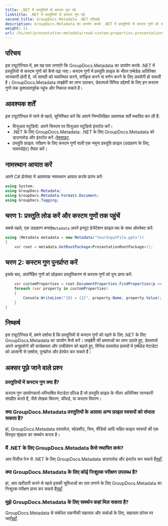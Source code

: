 ```yaml
---
title: .NET में प्रस्तुतियों से कस्टम गुण पढ़ें
linktitle: .NET में प्रस्तुतियों से कस्टम गुण पढ़ें
second_title: GroupDocs.Metadata .NET एपीआई
description: GroupDocs.Metadata का उपयोग करके .NET में प्रस्तुतियों से कस्टम गुणों को पढ़ने का तरीका जानें। मेटाडेटा तक कुशलतापूर्वक पहुंचें और पुनः प्राप्त करें।
weight: 11
url: /hi/net/presentation-metadata/read-custom-properties-presentations/
---
```

## परिचय
इस ट्यूटोरियल में, हम यह पता लगाएंगे कि GroupDocs.Metadata का उपयोग करके .NET में प्रस्तुतियों से कस्टम गुणों को कैसे पढ़ा जाए। कस्टम गुणों में प्रस्तुति फ़ाइल के भीतर एम्बेडेड अतिरिक्त जानकारी होती है, जो सामग्री को व्यवस्थित करने, वर्गीकृत करने या वर्णन करने के लिए उपयोगी हो सकती है। GroupDocs.Metadata लाइब्रेरी का लाभ उठाकर, डेवलपर्स विभिन्न उद्देश्यों के लिए इन कस्टम गुणों तक कुशलतापूर्वक पहुंच और निकाल सकते हैं।
## आवश्यक शर्तें
इस ट्यूटोरियल में जाने से पहले, सुनिश्चित करें कि आपने निम्नलिखित आवश्यक शर्तें स्थापित कर ली हैं:
- विजुअल स्टूडियो: अपने सिस्टम पर विजुअल स्टूडियो इंस्टॉल करें।
-  .NET के लिए GroupDocs.Metadata: .NET के लिए GroupDocs.Metadata को डाउनलोड और इंस्टॉल करें।[वेबसाइट](https://releases.groupdocs.com/metadata/net/).
- प्रस्तुति फ़ाइल: परीक्षण के लिए कस्टम गुणों वाली एक नमूना प्रस्तुति फ़ाइल (उदाहरण के लिए, पावरपॉइंट) तैयार करें।

## नामस्थान आयात करें
अपने C# प्रोजेक्ट में आवश्यक नामस्थान आयात करके प्रारंभ करें:
```csharp
using System;
using GroupDocs.Metadata;
using GroupDocs.Metadata.Formats.Document;
using GroupDocs.Tagging;
```
## चरण 1: प्रस्तुति लोड करें और कस्टम गुणों तक पहुंचें
 सबसे पहले, एक उदाहरण बनाएं`Metadata` अपने इनपुट प्रेजेंटेशन फ़ाइल पथ के साथ ऑब्जेक्ट करें:
```csharp
using (Metadata metadata = new Metadata("YourInputFile.pptx"))
{
    var root = metadata.GetRootPackage<PresentationRootPackage>();
```
## चरण 2: कस्टम गुण पुनर्प्राप्त करें
इसके बाद, अंतर्निहित गुणों को छोड़कर प्रस्तुतिकरण से कस्टम गुणों को पुनः प्राप्त करें:
```csharp
    var customProperties = root.DocumentProperties.FindProperties(p => !p.Tags.Contains(Tags.Document.BuiltIn));
    foreach (var property in customProperties)
    {
        Console.WriteLine("{0} = {1}", property.Name, property.Value);
    }
}
```

## निष्कर्ष
इस ट्यूटोरियल में, हमने दर्शाया है कि प्रस्तुतियों से कस्टम गुणों को पढ़ने के लिए .NET के लिए GroupDocs.Metadata का उपयोग कैसे करें। लाइब्रेरी की क्षमताओं का लाभ उठाते हुए, डेवलपर्स अपने अनुप्रयोगों की कार्यक्षमता और लचीलेपन को बढ़ाते हुए, विभिन्न दस्तावेज़ प्रारूपों में एम्बेडेड मेटाडेटा को आसानी से एक्सेस, पुनर्प्राप्त और हेरफेर कर सकते हैं।

## अक्सर पूछे जाने वाले प्रश्न
### प्रस्तुतियों में कस्टम गुण क्या हैं?
कस्टम गुण उपयोगकर्ता-परिभाषित मेटाडेटा फ़ील्ड हैं जो प्रस्तुति फ़ाइल के भीतर अतिरिक्त जानकारी संग्रहीत करते हैं, जैसे लेखक विवरण, कीवर्ड, या कस्टम विवरण।
### क्या GroupDocs.Metadata प्रस्तुतियों के अलावा अन्य फ़ाइल स्वरूपों को संभाल सकता है?
हां, GroupDocs.Metadata दस्तावेज़, स्प्रेडशीट, चित्र, वीडियो आदि सहित फ़ाइल स्वरूपों की एक विस्तृत श्रृंखला का समर्थन करता है।
### मैं .NET के लिए GroupDocs.Metadata कैसे स्थापित करूं?
 आप रिलीज़ पेज से .NET के लिए GroupDocs.Metadata डाउनलोड और इंस्टॉल कर सकते हैं[यहाँ](https://releases.groupdocs.com/metadata/net/).
### क्या GroupDocs.Metadata के लिए कोई निःशुल्क परीक्षण उपलब्ध है?
 हां, आप खरीदारी करने से पहले इसकी सुविधाओं का पता लगाने के लिए GroupDocs.Metadata का निःशुल्क परीक्षण प्राप्त कर सकते हैं[यहाँ](https://releases.groupdocs.com/).
### मुझे GroupDocs.Metadata के लिए समर्थन कहां मिल सकता है?
 GroupDocs.Metadata से संबंधित तकनीकी सहायता और चर्चाओं के लिए, सहायता फ़ोरम पर जाएँ[यहाँ](https://forum.groupdocs.com/c/metadata/14).